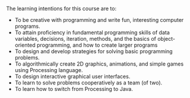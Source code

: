 The learning intentions for this course are to:

- To be creative with programming and write fun, interesting computer programs.
- To attain proficiency in fundamental programming skills of data variables, decisions, iteration, methods, and the basics of object-oriented programming, and how to create larger programs
- To design and develop strategies for solving basic programming problems. 
- To algorithmically create 2D graphics, animations, and simple games using Processing language.
- To design interactive graphical user interfaces.
- To learn to solve problems cooperatively as a team (of two).
- To learn how to switch from Processing to Java.
